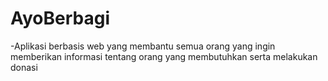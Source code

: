 # AyoBerbagi
-Aplikasi berbasis web yang membantu semua orang yang ingin memberikan informasi tentang orang yang membutuhkan serta melakukan donasi
